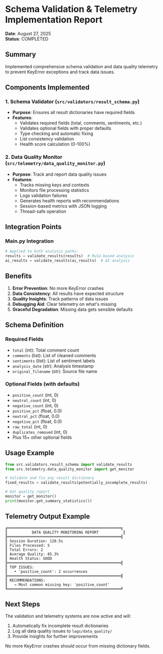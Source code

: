 # Schema Validation & Telemetry Implementation Report

**Date**: August 27, 2025  
**Status**: COMPLETED  

## Summary

Implemented comprehensive schema validation and data quality telemetry to prevent KeyError exceptions and track data issues.

## Components Implemented

### 1. Schema Validator (`src/validators/result_schema.py`)
- **Purpose**: Ensures all result dictionaries have required fields
- **Features**:
  - Validates required fields (total, comments, sentiments, etc.)
  - Validates optional fields with proper defaults
  - Type checking and automatic fixing
  - List consistency validation
  - Health score calculation (0-100%)

### 2. Data Quality Monitor (`src/telemetry/data_quality_monitor.py`)
- **Purpose**: Track and report data quality issues
- **Features**:
  - Tracks missing keys and contexts
  - Monitors file processing statistics
  - Logs validation failures
  - Generates health reports with recommendations
  - Session-based metrics with JSON logging
  - Thread-safe operation

## Integration Points

### Main.py Integration
```python
# Applied to both analysis paths:
results = validate_results(results)  # Rule-based analysis
ai_results = validate_results(ai_results)  # AI analysis
```

## Benefits

1. **Error Prevention**: No more KeyError crashes
2. **Data Consistency**: All results have expected structure
3. **Quality Insights**: Track patterns of data issues
4. **Debugging Aid**: Clear telemetry on what's missing
5. **Graceful Degradation**: Missing data gets sensible defaults

## Schema Definition

### Required Fields
- `total` (int): Total comment count
- `comments` (list): List of cleaned comments
- `sentiments` (list): List of sentiment labels
- `analysis_date` (str): Analysis timestamp
- `original_filename` (str): Source file name

### Optional Fields (with defaults)
- `positive_count` (int, 0)
- `neutral_count` (int, 0)
- `negative_count` (int, 0)
- `positive_pct` (float, 0.0)
- `neutral_pct` (float, 0.0)
- `negative_pct` (float, 0.0)
- `raw_total` (int, 0)
- `duplicates_removed` (int, 0)
- Plus 15+ other optional fields

## Usage Example

```python
from src.validators.result_schema import validate_results
from src.telemetry.data_quality_monitor import get_monitor

# Validate and fix any result dictionary
fixed_results = validate_results(potentially_incomplete_results)

# Get quality report
monitor = get_monitor()
print(monitor.get_summary_statistics())
```

## Telemetry Output Example

```
╔═══════════════════════════════════════════════════╗
║           DATA QUALITY MONITORING REPORT           ║
╠═══════════════════════════════════════════════════╣
║ Session Duration: 120.5s
║ Files Processed: 5
║ Total Errors: 2
║ Average Quality: 85.3%
║ Health Status: GOOD
╠═══════════════════════════════════════════════════╣
║ TOP ISSUES:
║   • 'positive_count': 2 occurrences
╠═══════════════════════════════════════════════════╣
║ RECOMMENDATIONS:
║   → Most common missing key: 'positive_count'
╚═══════════════════════════════════════════════════╝
```

## Next Steps

The validation and telemetry systems are now active and will:
1. Automatically fix incomplete result dictionaries
2. Log all data quality issues to `logs/data_quality/`
3. Provide insights for further improvements

No more KeyError crashes should occur from missing dictionary fields.
